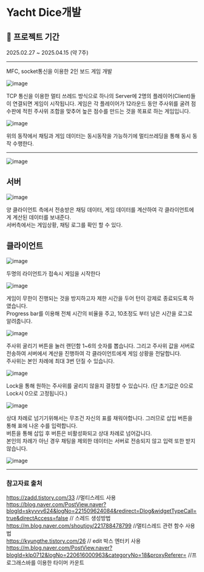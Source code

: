 # Yacht Dice개발

## 📅 프로젝트 기간
2025.02.27 ~ 2025.04.15 (약 7주)

---
MFC, socket통신을 이용한 2인 보드 게임 개발

![image](https://github.com/homekepa/Yacht_Dice/assets/91517560/c6090f09-8f2e-4d8c-a18b-94134665584f)

TCP 통신을 이용한 멀티 쓰레드 방식으로 하나의 Server에 2명의 플레이어(Client)들이 연결되면 게임이 시작됩니다.
게임은 각 플레이어가 12라운드 동안 주사위를 굴려 점수판에 적힌 주사위 조합을 맞추어 높은 점수를 만드는 것을 목표로 하는 게임입니다.


![image](https://github.com/homekepa/Yacht_Dice/assets/91517560/a58aa8e6-337e-47f3-a6cc-ac176384f849)

위의 동작에서 채팅과 게임 데이터는 동시동작을 가능하기에 멀티쓰레딩을 통해 동시 동작 수행한다.

---
![image](https://github.com/homekepa/Yacht_Dice/assets/91517560/8c746cc3-987a-46fd-9a72-54bdf3dbf8db)

## 서버
![image](https://github.com/homekepa/Yacht_Dice/assets/91517560/7eb11c5d-c3e1-408e-8d3e-0c15b244e9f7)

양 클라이언트 측에서 전송받은 채팅 데이터, 게임 데이터를 계산하여 각 클라이언트에게 계산된 데이터를 보내준다.
<br>
서버측에서는 게임상황, 채팅 로그를 확인 할 수 있다.

## 클라이언트
![image](https://github.com/homekepa/Yacht_Dice/assets/91517560/50a04f92-d396-49e4-a484-132dd44729fb)

두명의 라이언트가 접속시 게임을 시작한다

![image](https://github.com/homekepa/Yacht_Dice/assets/91517560/e7b6d68c-969d-4e03-8512-3bb801bc0391)

게임이 무한이 진행되는 것을 방지하고자 제한 시간을 두어 턴이 강제로 종료되도록 하였습니다.<br>
Progress bar를 이용해 전체 시간의 비율을 주고, 10초정도 부터 남은 시간을 로그로 알려줍니다.

![image](https://github.com/homekepa/Yacht_Dice/assets/91517560/b92a58e0-aa44-46b5-bcdf-db671c071bca)

주사위 굴리기 버튼을 눌러 랜던함 1~6의 숫자를 뽑습니다. 그리고 주사위 값을 서버로 전송하여 서버에서 계산을 진행하여 각 클라이언트에게 게임 상황을 전달합니다.
<br> 
주사위는 본인 차례에 최대 3번 던질 수 있습니다.

![image](https://github.com/homekepa/Yacht_Dice/assets/91517560/6b1e91f8-011e-43d1-8215-d49707b3cdd6)

Lock을 통해 원하는 주사위를 굴리지 않을지 결정할 수 있습니다. (단 초기값은 0으로 Lock시 0으로 고정됩니다.)

![image](https://github.com/homekepa/Yacht_Dice/assets/91517560/29be0d92-b6cd-4c3f-89b9-e9876b562049)

상대 차례로 넘기기위해서는 무조건 자신의 표를 채워야합니다. 그러므로 삽입 버튼을 통해 표에 나온 수를 입력합니다.<br>
버튼을 통해 삽입 후 버튼은 비활성화되고 상대 차례로 넘어갑니다.<br>
본인의 차례가 아닌 경우 채팅을 제외한 데이터는 서버로 전송되지 않고 입력 또한 받지 않습니다.

![image](https://github.com/homekepa/Yacht_Dice/assets/91517560/775fa469-97e0-4f62-baea-f455fe437849)

---
### 참고자료 출처
https://zadd.tistory.com/33 //멀티스레드 사용
<br>
https://blog.naver.com/PostView.naver?blogId=skyvvv624&logNo=221509624084&redirect=Dlog&widgetTypeCall=true&directAccess=false // 스레드 생성방법
<br>
https://m.blog.naver.com/shoutjoy/221788478799 //멀티스레드 관련 함수 사용법
<br> 
https://kyungthe.tistory.com/26 // edit 박스 엔터키 사용
<br>
https://m.blog.naver.com/PostView.naver?blogId=klp0712&logNo=220616000963&categoryNo=18&proxyReferer= //프로그래스바를 이용한 타이머 카운트
